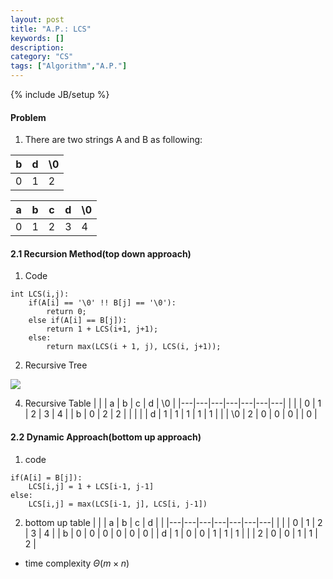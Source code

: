 ```yaml
---
layout: post
title: "A.P.: LCS"
keywords: []
description: 
category: "CS"
tags: ["Algorithm","A.P."]
---
```

{% include JB/setup %}

#### Problem
1. There are two strings A and B as following:

| b | d | \\0|
|---|---|---|
| 0 | 1 | 2 |


| a | b | c | d | \\0  |
|---|---|---|---|---|
| 0 | 1 | 2 | 3 | 4 |


#### 2.1 Recursion Method(top down approach)
1. Code

```code
int LCS(i,j):
    if(A[i] == '\0' !! B[j] == '\0'):
        return 0;
    else if(A[i] == B[j]):
        return 1 + LCS(i+1, j+1);
    else:
        return max(LCS(i + 1, j), LCS(i, j+1));
```

2. Recursive Tree

<img src="{{IMAGE_PATH}}/computer-science-algorithm-problem-lcs.png">


4. Recursive Table
|   |   | a | b | c | d | \\0  |
|---|---|---|---|---|---|---|
|   |   | 0 | 1 | 2 | 3 | 4 |
| b | 0 | 2 | 2 |   |   |   |
| d | 1 | 1 | 1 | 1 | 1 |   |
| \\0  | 2 | 0 | 0 | 0 |   | 0 |

#### 2.2  Dynamic Approach(bottom up approach)

1. code

```code
if(A[i] = B[j]):
    LCS[i,j] = 1 + LCS[i-1, j-1]
else:
    LCS[i,j] = max(LCS[i-1, j], LCS[i, j-1])
```
2. bottom up table 
|   |   | a | b | c | d |   |
|---|---|---|---|---|---|---|
|   |   | 0 | 1 | 2 | 3 | 4 |
| b | 0 | 0 | 0 | 0 | 0 | 0 |
| d | 1 | 0 | 0 | 1 | 1 | 1 |
|   | 2 | 0 | 0 | 1 | 1 | 2 |

- time complexity $\Theta(m \times n)$







